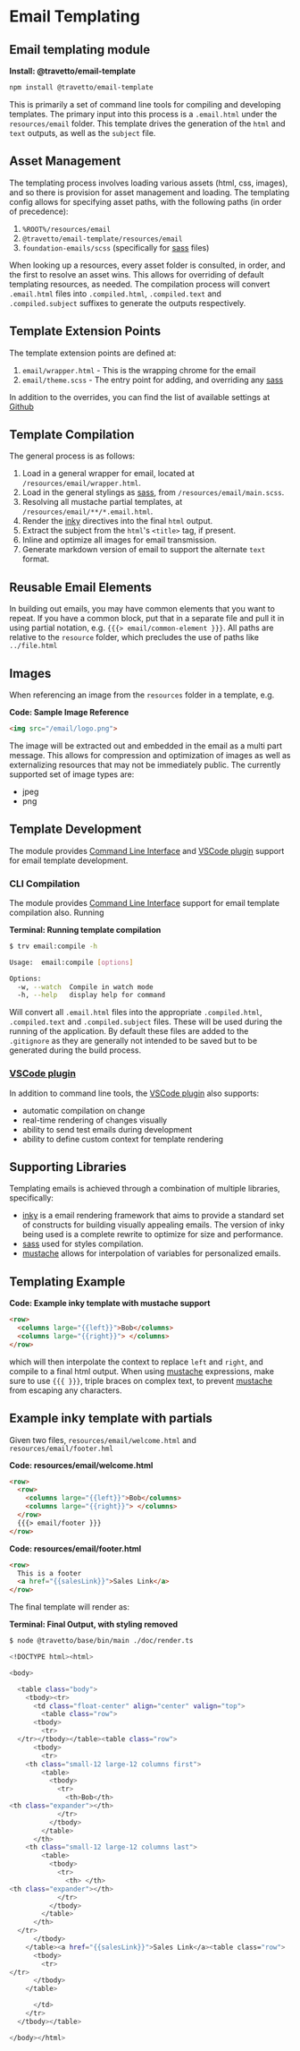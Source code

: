 <!-- This file was generated by @travetto/doc and should not be modified directly -->
<!-- Please modify https://github.com/travetto/travetto/tree/main/module/email-template/doc.ts and execute "npx trv doc" to rebuild -->
# Email Templating
## Email templating module

**Install: @travetto/email-template**
```bash
npm install @travetto/email-template
```

This is primarily a set of command line tools for compiling and developing templates.  The primary input into this process is a `.email.html` under the `resources/email` folder.  This template drives the generation of the `html` and `text` outputs, as well as the `subject` file.

## Asset Management

The templating process involves loading various assets (html, css, images), and so there is provision for asset management and loading.  The templating config allows for specifying asset paths, with the following paths (in order of precedence):

   
   1. `%ROOT%/resources/email`
   1. `@travetto/email-template/resources/email`
   1. `foundation-emails/scss` (specifically for [sass](https://github.com/sass/dart-sass) files)

When looking up a resources, every asset folder is consulted, in order, and the first to resolve an asset wins.  This allows for overriding of default templating resources, as needed.  The compilation process will convert `.email.html` files into `.compiled.html`, `.compiled.text` and `.compiled.subject` suffixes to generate the outputs respectively.  

## Template Extension Points

The template extension points are defined at:

   
   1. `email/wrapper.html` - This is the wrapping chrome for the email
   1. `email/theme.scss` - The entry point for adding, and overriding any [sass](https://github.com/sass/dart-sass)

In addition to the overrides, you can find the list of available settings at [Github](#https-github-com-foundation-foundation-emails-blob-develop-scss-settings-settings-scss})

## Template Compilation

The general process is as follows:

   
   1. Load in a general wrapper for email, located at `/resources/email/wrapper.html`.
   1. Load in the general stylings as [sass](https://github.com/sass/dart-sass), from `/resources/email/main.scss`.
   1. Resolving all mustache partial templates, at `/resources/email/**/*.email.html`.
   1. Render the [inky](https://github.com/zurb/inky) directives into the final `html` output.
   1. Extract the subject from the `html`'s `<title>` tag, if present.
   1. Inline and optimize all images for email transmission.
   1. Generate markdown version of email to support the alternate `text` format.

## Reusable Email Elements

In building out emails, you may have common elements that you want to repeat.  If you have a common block, put that in a separate file and pull it in using partial notation, e.g. `{{{> email/common-element }}}`.  All paths are relative to the `resource` folder, which precludes the use of paths like `../file.html`

## Images

When referencing an image from the `resources` folder in a template, e.g.

**Code: Sample Image Reference**
```html
<img src="/email/logo.png">
```

The image will be extracted out and embedded in the email as a multi part message.  This allows for compression and optimization of images as well as externalizing resources that may not be immediately public.  The currently supported set of image types are:

   
   *  jpeg
   *  png

## Template Development

The module provides [Command Line Interface](https://github.com/travetto/travetto/tree/main/module/cli#readme "CLI infrastructure for travetto framework") and [VSCode plugin](https://marketplace.visualstudio.com/items?itemName=arcsine.travetto-plugin) support for email template development.

### CLI Compilation

The module provides [Command Line Interface](https://github.com/travetto/travetto/tree/main/module/cli#readme "CLI infrastructure for travetto framework") support for email template compilation also. Running

**Terminal: Running template compilation**
```bash
$ trv email:compile -h

Usage:  email:compile [options]

Options:
  -w, --watch  Compile in watch mode
  -h, --help   display help for command
```

Will convert all `.email.html` files into the appropriate `.compiled.html`, `.compiled.text` and `.compiled.subject` files.  These will be used during the running of the application.  By default these files are added to the `.gitignore` as they are generally not intended to be saved but to be generated during the build process.

### [VSCode plugin](https://marketplace.visualstudio.com/items?itemName=arcsine.travetto-plugin)
In addition to command line tools, the [VSCode plugin](https://marketplace.visualstudio.com/items?itemName=arcsine.travetto-plugin) also supports:

   
   *  automatic compilation on change
   *  real-time rendering of changes visually
   *  ability to send test emails during development
   *  ability to define custom context for template rendering

## Supporting Libraries

Templating emails is achieved through a combination of multiple libraries, specifically:

   
   *  [inky](https://github.com/zurb/inky) is a email rendering framework that aims to provide a standard set of constructs for building visually appealing emails.  The version of inky being used is a complete rewrite to optimize for size and performance.
   *  [sass](https://github.com/sass/dart-sass) used for styles compilation.
   *  [mustache](https://github.com/janl/mustache.js/) allows for interpolation of variables for personalized emails.

## Templating Example

**Code: Example inky template with mustache support**
```html
<row>
  <columns large="{{left}}">Bob</columns>
  <columns large="{{right}}"> </columns>
</row>
```

which will then interpolate the context to replace `left` and `right`, and compile to a final html output. When using [mustache](https://github.com/janl/mustache.js/) expressions, make sure to use `{{{ }}}`, triple braces on complex text, to prevent [mustache](https://github.com/janl/mustache.js/) from escaping any characters.

## Example inky template with partials

Given two files, `resources/email/welcome.html` and `resources/email/footer.hml`

**Code: resources/email/welcome.html**
```html
<row>
  <row>
    <columns large="{{left}}">Bob</columns>
    <columns large="{{right}}"> </columns>
  </row>
  {{{> email/footer }}}
</row>
```

**Code: resources/email/footer.html**
```html
<row>
  This is a footer
  <a href="{{salesLink}}">Sales Link</a>
</row>
```

The final template will render as:

**Terminal: Final Output, with styling removed**
```bash
$ node @travetto/base/bin/main ./doc/render.ts 

<!DOCTYPE html><html>

<body>

  <table class="body">
    <tbody><tr>
      <td class="float-center" align="center" valign="top">
        <table class="row">
      <tbody>
        <tr>
  </tr></tbody></table><table class="row">
      <tbody>
        <tr>
    <th class="small-12 large-12 columns first">
        <table>
          <tbody>
            <tr>
              <th>Bob</th>
<th class="expander"></th>
            </tr>
          </tbody>
        </table>
      </th>
    <th class="small-12 large-12 columns last">
        <table>
          <tbody>
            <tr>
              <th> </th>
<th class="expander"></th>
            </tr>
          </tbody>
        </table>
      </th>
  </tr>
      </tbody>
    </table><a href="{{salesLink}}">Sales Link</a><table class="row">
      <tbody>
        <tr>
</tr>
      </tbody>
    </table>

      </td>
    </tr>
  </tbody></table>

</body></html>
```
